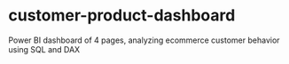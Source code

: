 # customer-product-dashboard
Power BI dashboard of 4 pages, analyzing ecommerce customer behavior using SQL and DAX
